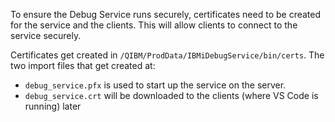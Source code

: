 To ensure the Debug Service runs securely, certificates need to be created for the service and the clients. This will allow clients to connect to the service securely.

Certificates get created in `/QIBM/ProdData/IBMiDebugService/bin/certs`. The two import files that get created at:

* `debug_service.pfx` is used to start up the service on the server.
* `debug_service.crt` will be downloaded to the clients (where VS Code is running) later